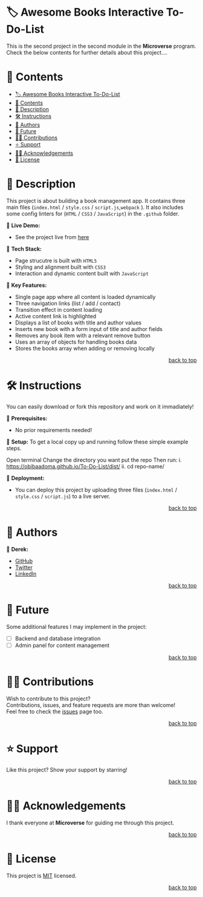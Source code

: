 <a name="title"></a>

<!-- TITLE -->

# 🏷️ Awesome Books Interactive To-Do-List

This is the second project in the second module in the **Microverse** program.
<br/>
Check the below contents for further details about this project....

<!-- CONTENTS -->

# 📗 Contents

- [🏷️ Awesome Books Interactive To-Do-List](#️-awesome-books-interactive-to-do-list)
- [📗 Contents](#-contents)
- [📖 Description](#-description)
- [🛠️ Instructions](#️-instructions)
- [👥 Authors](#-authors)
- [🔭 Future](#-future)
- [🤝🏻 Contributions](#-contributions)
- [⭐️ Support](#️-support)
- [🙏🏻 Acknowledgements](#-acknowledgements)
- [📝 License](#-license)

<!-- DESCRIPTION -->

<a name="description"></a>

# 📖 Description

This project is about building a book management app. It contains three main files (`index.html` / `style.css` / `script.js`,`webpack` ).
It also includes some config linters for (`HTML` / `CSS3` / `JavaScript`) in the `.github` folder. 

📌 **Live Demo:**
- See the project live from [here](https://obibaadoma.github.io/To-Do-List/dist/)

📌 **Tech Stack:**
- Page strucutre is built with `HTML5`
- Styling and alignment built with `CSS3`
- Interaction and dynamic content built with `JavaScript`

📌 **Key Features:**
- Single page app where all content is loaded dynamically
- Three navigation links (list / add / contact)
- Transition effect in content loading
- Active content link is highlighted
- Displays a list of books with title and author values
- Inserts new book with a form input of title and author fields
- Removes any book item with a relevant remove button
- Uses an array of objects for handling books data
- Stores the books array when adding or removing locally

<p align="right"><a href="#title">back to top</a></p>

<!-- INSTRUCTIONS -->

<a name="instructions"></a>

# 🛠️ Instructions

You can easily download or fork this repository and work on it immadiately!

📌 **Prerequisites:**
- No prior requirements needed!

📌 **Setup:**
To get a local copy up and running follow these simple example steps.

Open terminal
Change the directory you want put the repo
Then run:
 i. https://obibaadoma.github.io/To-Do-List/dist/ 
ii. cd repo-name/

📌 **Deployment:**
- You can deploy this project by uploading three files (`index.html` / `style.css` / `script.js`) to a live server.

<p align="right"><a href="#title">back to top</a></p>

<!-- AUTHORS -->

<a name="authors"></a>

# 👥 Authors

📌 **Derek:**
- [GitHub](https://github.com/obibaadoma)
- [Twitter](https://twitter.com/mobibaadoma)
- [LinkedIn](https://www.linkedin.com/in/derek-akrasi-konadu-187453151/)

<p align="right"><a href="#title">back to top</a></p>

<!-- FUTURE -->

<a name="future"></a>

# 🔭 Future

Some additional features I may implement in the project:
- [ ] Backend and database integration
- [ ] Admin panel for content management

<p align="right"><a href="#title">back to top</a></p>

<!-- CONTRIBUTIONS -->

<a name="contributions"></a>

# 🤝🏻 Contributions

Wish to contribute to this project?
<br/>
Contributions, issues, and feature requests are more than welcome!
<br/>
Feel free to check the [issues](../../issues) page too.

<p align="right"><a href="#title">back to top</a></p>

<!-- SUPPORT -->

<a name="support"></a>

# ⭐️ Support

Like this project? Show your support by starring!

<p align="right"><a href="#title">back to top</a></p>

<!-- ACKNOWLEDGEMENTS -->

<a name="acknowledgements"></a>

# 🙏🏻 Acknowledgements

I thank everyone at **Microverse** for guiding me through this project.

<p align="right"><a href="#title">back to top</a></p>

<!-- LICENSE -->

<a name="license"></a>

# 📝 License

This project is [MIT](LICENSE.md) licensed.

<p align="right"><a href="#title">back to top</a></p>